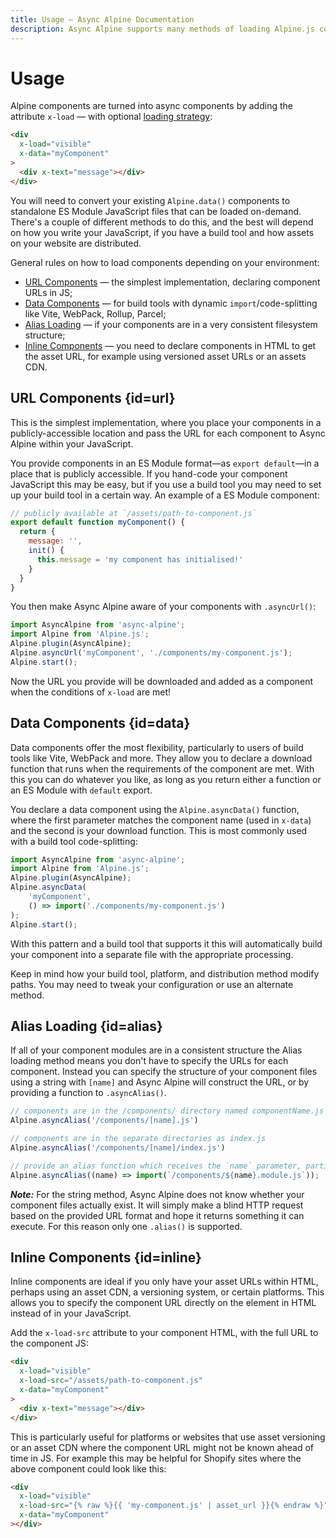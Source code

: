 ```yaml
---
title: Usage — Async Alpine Documentation
description: Async Alpine supports many methods of loading Alpine.js components asynchronously, depending on how your website is set up and built
---
```


# Usage

Alpine components are turned into async components by adding the attribute `x-load` — with optional [loading strategy](#strategies):

```html
<div
  x-load="visible"
  x-data="myComponent"
>
  <div x-text="message"></div>
</div>
```

You will need to convert your existing `Alpine.data()` components to standalone ES Module JavaScript files that can be loaded on-demand. There's a couple of different methods to do this, and the best will depend on how you write your JavaScript, if you have a build tool and how assets on your website are distributed.

General rules on how to load components depending on your environment:

- [URL Components](#url) &mdash; the simplest implementation, declaring component URLs in JS;
- [Data Components](#data) &mdash; for build tools with dynamic `import`/code-splitting like Vite, WebPack, Rollup, Parcel;
- [Alias Loading](#alias) &mdash; if your components are in a very consistent filesystem structure;
- [Inline Components](#inline) &mdash; you need to declare components in HTML to get the asset URL, for example using versioned asset URLs or an assets CDN.

## URL Components {id=url}

This is the simplest implementation, where you place your components in a publicly-accessible location and pass the URL for each component to Async Alpine within your JavaScript.

You provide components in an ES Module format—as `export default`—in a place that is publicly accessible. If you hand-code your component JavaScript this may be easy, but if you use a build tool you may need to set up your build tool in a certain way. An example of a ES Module component:

```js
// publicly available at `/assets/path-to-component.js`
export default function myComponent() {
  return {
    message: '',
    init() {
      this.message = 'my component has initialised!'
    }
  }
}
```

You then make Async Alpine aware of your components with `.asyncUrl()`:

```js
import AsyncAlpine from 'async-alpine';
import Alpine from 'Alpine.js';
Alpine.plugin(AsyncAlpine);
Alpine.asyncUrl('myComponent', './components/my-component.js');
Alpine.start();
```

Now the URL you provide will be downloaded and added as a component when the conditions of `x-load` are met!

## Data Components {id=data}

Data components offer the most flexibility, particularly to users of build tools like Vite, WebPack and more. They allow you to declare a download function that runs when the requirements of the component are met. With this you can do whatever you like, as long as you return either a function or an ES Module with `default` export.

You declare a data component using the `Alpine.asyncData()` function, where the first parameter matches the component name (used in `x-data`) and the second is your download function. This is most commonly used with a build tool code-splitting:

```js
import AsyncAlpine from 'async-alpine';
import Alpine from 'Alpine.js';
Alpine.plugin(AsyncAlpine);
Alpine.asyncData(
	'myComponent',
	() => import('./components/my-component.js')
);
Alpine.start();
```

With this pattern and a build tool that supports it this will automatically build your component into a separate file with the appropriate processing.

Keep in mind how your build tool, platform, and distribution method modify paths. You may need to tweak your configuration or use an alternate method.

## Alias Loading {id=alias}

If all of your component modules are in a consistent structure the Alias loading method means you don't have to specify the URLs for each component. Instead you can specify the structure of your component files using a string with `[name]` and Async Alpine will construct the URL, or by providing a function to `.asyncAlias()`.

```js
// components are in the /components/ directory named componentName.js
Alpine.asyncAlias('/components/[name].js')

// components are in the separate directories as index.js
Alpine.asyncAlias('/components/[name]/index.js')

// provide an alias function which receives the `name` parameter, particularly handy for build tools
Alpine.asyncAlias((name) => import(`/components/${name}.module.js`));
```

***Note:*** For the string method, Async Alpine does not know whether your component files actually exist. It will simply make a blind HTTP request based on the provided URL format and hope it returns something it can execute. For this reason only one `.alias()` is supported.

## Inline Components {id=inline}

Inline components are ideal if you only have your asset URLs within HTML, perhaps using an asset CDN, a versioning system, or certain platforms. This allows you to specify the component URL directly on the element in HTML instead of in your JavaScript.

Add the `x-load-src` attribute to your component HTML, with the full URL to the component JS:

```html
<div
  x-load="visible"
  x-load-src="/assets/path-to-component.js"
  x-data="myComponent"
>
  <div x-text="message"></div>
</div>
```

This is particularly useful for platforms or websites that use asset versioning or an asset CDN where the component URL might not be known ahead of time in JS. For example this may be helpful for Shopify sites where the above component could look like this:

```html
<div
  x-load="visible"
  x-load-src="{% raw %}{{ 'my-component.js' | asset_url }}{% endraw %}"
  x-data="myComponent"
></div>
```
